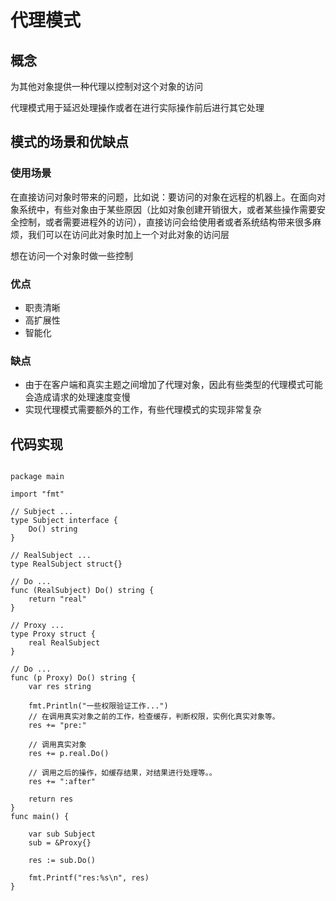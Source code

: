 # 代理模式

## 概念

为其他对象提供一种代理以控制对这个对象的访问

代理模式用于延迟处理操作或者在进行实际操作前后进行其它处理

## 模式的场景和优缺点

### 使用场景

在直接访问对象时带来的问题，比如说：要访问的对象在远程的机器上。在面向对象系统中，有些对象由于某些原因（比如对象创建开销很大，或者某些操作需要安全控制，或者需要进程外的访问），直接访问会给使用者或者系统结构带来很多麻烦，我们可以在访问此对象时加上一个对此对象的访问层

想在访问一个对象时做一些控制

### 优点

- 职责清晰
- 高扩展性
- 智能化

### 缺点

- 由于在客户端和真实主题之间增加了代理对象，因此有些类型的代理模式可能会造成请求的处理速度变慢
- 实现代理模式需要额外的工作，有些代理模式的实现非常复杂

## 代码实现

```golang

package main

import "fmt"

// Subject ...
type Subject interface {
	Do() string
}

// RealSubject ...
type RealSubject struct{}

// Do ...
func (RealSubject) Do() string {
	return "real"
}

// Proxy ...
type Proxy struct {
	real RealSubject
}

// Do ...
func (p Proxy) Do() string {
	var res string

	fmt.Println("一些权限验证工作...")
	// 在调用真实对象之前的工作，检查缓存，判断权限，实例化真实对象等。
	res += "pre:"

	// 调用真实对象
	res += p.real.Do()

	// 调用之后的操作，如缓存结果，对结果进行处理等。。
	res += ":after"

	return res
}
func main() {

	var sub Subject
	sub = &Proxy{}

	res := sub.Do()

	fmt.Printf("res:%s\n", res)
}

```
